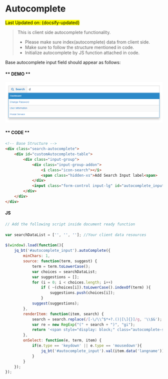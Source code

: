 # Autocomplete
<mark>Last Updated on: {docsify-updated}</mark>

> This is client side autocomplete functionality.
> 
> * Please make sure index(autocomplete) data from client side.
> * Make sure to follow the structure mentioned in code.
> * Initialize autocomplete by JS function attached in code.

Base autocomplete input field should appear as follows:

<!-- tabs:start -->

#### ** DEMO **

![Buttons Input Field](images/autocomplete.PNG)


#### ** CODE **

```HTML
<!-- Base Structure -->
<div class="search-autocomplete">
	<div id="customAutocomplete-table">
        <div class="input-group"> 
            <div class="input-group-addon">
                <i class="icon-search"></i>
                <span class="hidden-xs">Add Search Input label<span>
            </div>
			<input class="form-control input-lg" id="autocomplete_input" type="text" placeholder="Add placeholder">
       	</div>  
	</div>
</div>
```

#### JS

```js		
// Add the following script inside document ready function

var searchDataList = ['', '', '']; //Your client data resources

$(window).load(function(){
	jq_bt('#autocomplete_input').autoComplete({
	    minChars: 1,
	    source: function(term, suggest) {
	        term = term.toLowerCase();
	        var choices = searchDataList;
	        var suggestions = [];
	        for (i = 0; i < choices.length; i++)
	            if ( ~(choices[i]).toLowerCase().indexOf(term) ){
	                suggestions.push(choices[i]);
	            }
	        suggest(suggestions);
	    },
	    renderItem: function(item, search) {
	        search = search.replace(/[-\/\\^$*+?.()|[\]{}]/g, '\\$&');
	        var re = new RegExp("(" + search + ")", "gi");
	        return '<span style="display: block;" class="autocomplete-suggestion" data-langname="' + item + '">' + item + '</span>';
	    },
	    onSelect: function(e, term, item) {
	        if(e.type == 'keydown' || e.type == 'mousedown'){
	            jq_bt('#autocomplete_input').val(item.data('langname'));
	        }
	    }
	});
});

```

<!-- tabs:end -->